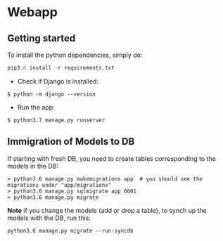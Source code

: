 # Webapp 

## Getting started 

To install the python dependencies, simply do: 
```python 
pip3.6 install -r requirements.txt
```

- Check if Django is installed:
 ```
 $ python -m django --version
 ```
 
 - Run the app: 
```
$ python3.7 manage.py runserver
```

## Immigration of Models to DB 
If starting with fresh DB, you need to create tables corresponding to the models in the DB:  
```
> python3.6 manage.py makemigrations app  # you should see the migrations under "app/migrations"
> python3.6 manage.py sqlmigrate app 0001
> python3.6 manage.py migrate 
```

**Note** if you change the models (add or drop a table), to synch up the models with the DB, run this: 
```
python3.6 manage.py migrate --run-syncdb
```